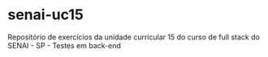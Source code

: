 # senai-uc15
Repositório de exercícios da unidade curricular 15 do curso de full stack do SENAI - SP - Testes em back-end

